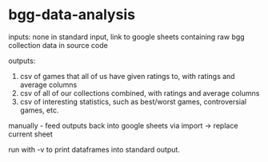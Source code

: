 # bgg-data-analysis

inputs: none in standard input, link to google sheets containing raw bgg collection data in source code

outputs:
1. csv of games that all of us have given ratings to, with ratings and average columns
2. csv of all of our collections combined, with ratings and average columns
3. csv of interesting statistics, such as best/worst games, controversial games, etc.

manually - feed outputs back into google sheets via import -> replace current sheet

run with -v to print dataframes into standard output.
